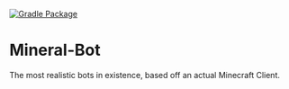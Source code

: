 [![Gradle Package](https://github.com/MineralStudios/Mineral-Bot/actions/workflows/gradle-publish.yml/badge.svg)](https://github.com/MineralStudios/Mineral-Bot/actions/workflows/gradle-publish.yml)

# Mineral-Bot
The most realistic bots in existence, based off an actual Minecraft Client.
